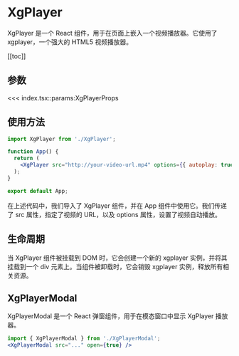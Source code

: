 <script setup>
import { XgPlayer } from '@wenonly/react-components'
</script>

# XgPlayer

XgPlayer 是一个 React 组件，用于在页面上嵌入一个视频播放器。它使用了 xgplayer，一个强大的 HTML5 视频播放器。
<VueWrapper :component="XgPlayer" src="https://lf3-static.bytednsdoc.com/obj/eden-cn/nupenuvpxnuvo/xgplayer_doc/xgplayer-demo-720p.mp4" />
<br />

[[toc]]

## 参数

<<< index.tsx::params:XgPlayerProps

## 使用方法
```jsx
import XgPlayer from './XgPlayer';

function App() {
  return (
    <XgPlayer src="http://your-video-url.mp4" options={{ autoplay: true }} />
  );
}

export default App;
```
在上述代码中，我们导入了 XgPlayer 组件，并在 App 组件中使用它。我们传递了 src 属性，指定了视频的 URL，以及 options 属性，设置了视频自动播放。

## 生命周期
当 XgPlayer 组件被挂载到 DOM 时，它会创建一个新的 xgplayer 实例，并将其挂载到一个 div 元素上。当组件被卸载时，它会销毁 xgplayer 实例，释放所有相关资源。

## XgPlayerModal

XgPlayerModal 是一个 React 弹窗组件，用于在模态窗口中显示 XgPlayer 播放器。
```jsx
import { XgPlayerModal } from './XgPlayerModal';
<XgPlayerModal src="..." open={true} />
```